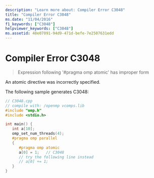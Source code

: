 ```yaml
---
description: "Learn more about: Compiler Error C3048"
title: "Compiler Error C3048"
ms.date: "11/04/2016"
f1_keywords: ["C3048"]
helpviewer_keywords: ["C3048"]
ms.assetid: 48e07091-94d9-471d-befe-7e2507631edd
---
```

# Compiler Error C3048

> Expression following '#pragma omp atomic' has improper form

An atomic directive was incorrectly specified.

The following sample generates C3048:

```cpp
// C3048.cpp
// compile with: /openmp vcomps.lib
#include "omp.h"
#include <stdio.h>

int main() {
   int a[10];
   omp_set_num_threads(4);
   #pragma omp parallel
   {
      #pragma omp atomic
      a[0] = 1;   // C3048
      // try the following line instead
      // a[0] += 1;
   }
}
```
